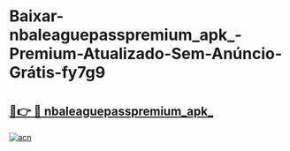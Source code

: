 # Baixar-nbaleaguepasspremium_apk_-Premium-Atualizado-Sem-Anúncio-Grátis-fy7g9

# <h2><a href="https://bj3obl.esa.edu.pl?src=nbaleaguepasspremium_apk_&ref=fy7g9">🔗👉 🔴 nbaleaguepasspremium_apk_</a></h2>

[![acn](https://github.com/user-attachments/assets/0f9c940e-d8b0-45ae-aac7-cd30a18b3e1c)](https://bj3obl.esa.edu.pl?src=nbaleaguepasspremium_apk_&ref=fy7g9)

